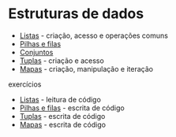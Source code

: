 # Estruturas de dados

- [Listas](listas_intro.ipynb) - criação, acesso e operações comuns
- [Pilhas e filas](listas_filas_pilhas.ipynb)
- [Conjuntos](conjuntos_intro.ipynb)
- [Tuplas](tuplas.ipynb) - criação e acesso
- [Mapas](mapas_01.ipynb) - criação, manipulação e iteração

exercícios

- [Listas](ex_listas_01.ipynb) - leitura de código
- [Pilhas e filas](ex_filas_pilhas.ipynb) - escrita de código
- [Tuplas](ex_tuplas_01.ipynb) - escrita de código
- [Mapas](ex_mapas_01.ipynb) - escrita de código